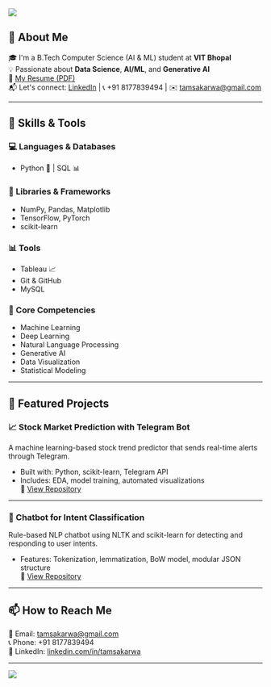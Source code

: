 <img src="https://capsule-render.vercel.app/api?type=waving&color=auto&height=200&section=header&text=Hi,%20I'm%20Tamsa%20Karwa!&fontSize=40&animation=fadeIn&fontAlignY=35&desc=Aspiring%20Data%20Scientist%20%7C%20AI%20Enthusiast%20%7C%20Tech%20Explorer&descAlignY=50" />

## 🧠 About Me

🎓 I'm a B.Tech Computer Science (AI & ML) student at **VIT Bhopal**  
💡 Passionate about **Data Science**, **AI/ML**, and **Generative AI**  
📄 [My Resume (PDF)](./tamsa%20karwa%20resume.pdf)  
📬 Let's connect: [LinkedIn](https://www.linkedin.com/in/tamsakarwa) | 📞 +91 8177839494 | ✉️ tamsakarwa@gmail.com

---

## 🔧 Skills & Tools

### 💻 Languages & Databases
- Python 🐍 | SQL 📊

### 🧠 Libraries & Frameworks
- NumPy, Pandas, Matplotlib  
- TensorFlow, PyTorch  
- scikit-learn

### 📊 Tools
- Tableau 📈  
- Git & GitHub  
- MySQL

### 🎯 Core Competencies
- Machine Learning  
- Deep Learning  
- Natural Language Processing  
- Generative AI  
- Data Visualization  
- Statistical Modeling  

---

## 🚀 Featured Projects

### 📈 Stock Market Prediction with Telegram Bot
A machine learning-based stock trend predictor that sends real-time alerts through Telegram.  
- Built with: Python, scikit-learn, Telegram API  
- Includes: EDA, model training, automated visualizations  
🔗 [View Repository](https://github.com/tamsakarwa/Stock-Market-Prediction-with-Telegram-Bot)

---

### 💬 Chatbot for Intent Classification
Rule-based NLP chatbot using NLTK and scikit-learn for detecting and responding to user intents.  
- Features: Tokenization, lemmatization, BoW model, modular JSON structure  
🔗 [View Repository](https://github.com/tamsakarwa/Chatbot.ML)

---

## 📫 How to Reach Me

📧 Email: [tamsakarwa@gmail.com](mailto:tamsakarwa@gmail.com)  
📞 Phone: +91 8177839494  
🔗 LinkedIn: [linkedin.com/in/tamsakarwa](https://www.linkedin.com/in/tamsakarwa)

---

<img src="https://capsule-render.vercel.app/api?type=waving&color=auto&height=100&section=footer"/>

